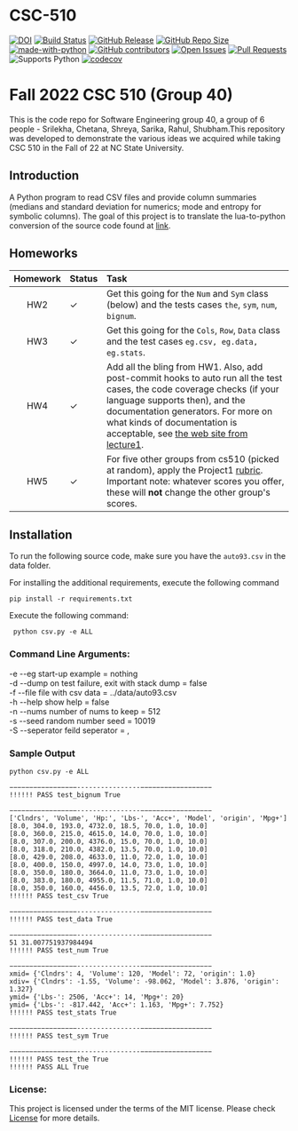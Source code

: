 # CSC-510

[![DOI](https://zenodo.org/badge/529681582.svg)](https://zenodo.org/badge/latestdoi/529681582)
[![Build Status](https://github.com/rahulgautam21/CSC-510/actions/workflows/github-actions-build.yml/badge.svg)](https://github.com/rahulgautam21/CSC-510/actions)
[![GitHub Release](https://img.shields.io/github/release/rahulgautam21/CSC-510.svg)](https://github.com/rahulgautam21/CSC-510/releases)
[![GitHub Repo Size](https://img.shields.io/github/repo-size/rahulgautam21/CSC-510.svg)](https://img.shields.io/github/repo-size/rahulgautam21/CSC-510.svg)
[![made-with-python](https://img.shields.io/badge/Made%20with-Python-1f425f.svg)](https://www.python.org/)
[![GitHub contributors](https://img.shields.io/github/contributors/rahulgautam21/CSC-510)](https://github.com/rahulgautam21/CSC-510/graphs/contributors)
[![Open Issues](https://img.shields.io/github/issues/rahulgautam21/CSC-510)](https://github.com/rahulgautam21/CSC-510/issues)
[![Pull Requests](https://img.shields.io/github/issues-pr/rahulgautam21/CSC-510)](https://github.com/rahulgautam21/CSC-510/pulls)
![Supports Python](https://img.shields.io/pypi/pyversions/pytest)
[![codecov](https://codecov.io/gh/rahulgautam21/CSC-510/branch/main/graph/badge.svg?token=6QCOL7VZ2T)](https://codecov.io/gh/rahulgautam21/CSC-510)

# Fall 2022 CSC 510 (Group 40)
This is the code repo for Software Engineering group 40, a group of 6 people - Srilekha, Chetana, Shreya, Sarika, Rahul, Shubham.This repository was developed to demonstrate the various ideas we acquired while taking CSC 510 in the Fall of 22 at NC State University.

## Introduction
A Python program to read CSV files and provide column summaries (medians and standard deviation for numerics; mode and entropy for symbolic columns). The goal of this project is to translate the lua-to-python conversion of the source code found at [link](https://github.com/txt/se22/blob/main/etc/pdf/csv.pdf).

## Homeworks
|Homework| Status| Task|
|:------:|:------|:------|
|HW2     |&check;|Get this going for the `Num` and `Sym` class (below) and the tests cases `the`, `sym`, `num`, `bignum`.|
|HW3     |&check;|Get this going for the `Cols`, `Row`, `Data` class and the test cases `eg.csv, eg.data, eg.stats`.|
|HW4     |&check;|Add all the bling from HW1. Also, add post-commit hooks to auto run all the test cases, the code coverage checks (if your language supports then), and the documentation generators.  For more on what kinds of documentation is acceptable, see [the web site from lecture1](https://user-images.githubusercontent.com/29195/130997647-d933884e-8e5c-4f0c-a367-6a5d69bb1df1.png).|
|HW5     |&check;|For five other groups from cs510 (picked at random), apply the Project1 [rubric](https://github.com/txt/se22/blob/main/docs/proj1.md#rubric).  Important note: whatever scores you offer, these will **not** change the other group's scores.|

## Installation
To run the following source code, make sure you have the `auto93.csv` in the data folder.

For installing the additional requirements, execute the following command

``` pip install -r requirements.txt ```

Execute the following command:

``` python csv.py -e ALL```

### Command Line Arguments:

-e  --eg        start-up example                      = nothing  
-d  --dump      on test failure, exit with stack dump = false  
-f  --file      file with csv data                    = ../data/auto93.csv  
-h  --help      show help                             = false  
-n  --nums      number of nums to keep                = 512  
-s  --seed      random number seed                    = 10019  
-S  --seperator feild seperator                       = ,  

### Sample Output

``` 
python csv.py -e ALL

−−−−−−−−−−−−−−−−−----------------−−−−−−−−−−−−−−−−−−
!!!!!! PASS test_bignum True

−−−−−−−−−−−−−−−−−----------------−−−−−−−−−−−−−−−−−−
['Clndrs', 'Volume', 'Hp:', 'Lbs-', 'Acc+', 'Model', 'origin', 'Mpg+']
[8.0, 304.0, 193.0, 4732.0, 18.5, 70.0, 1.0, 10.0]
[8.0, 360.0, 215.0, 4615.0, 14.0, 70.0, 1.0, 10.0]
[8.0, 307.0, 200.0, 4376.0, 15.0, 70.0, 1.0, 10.0]
[8.0, 318.0, 210.0, 4382.0, 13.5, 70.0, 1.0, 10.0]
[8.0, 429.0, 208.0, 4633.0, 11.0, 72.0, 1.0, 10.0]
[8.0, 400.0, 150.0, 4997.0, 14.0, 73.0, 1.0, 10.0]
[8.0, 350.0, 180.0, 3664.0, 11.0, 73.0, 1.0, 10.0]
[8.0, 383.0, 180.0, 4955.0, 11.5, 71.0, 1.0, 10.0]
[8.0, 350.0, 160.0, 4456.0, 13.5, 72.0, 1.0, 10.0]
!!!!!! PASS test_csv True

−−−−−−−−−−−−−−−−−----------------−−−−−−−−−−−−−−−−−−
!!!!!! PASS test_data True

−−−−−−−−−−−−−−−−−----------------−−−−−−−−−−−−−−−−−−
51 31.007751937984494
!!!!!! PASS test_num True

−−−−−−−−−−−−−−−−−----------------−−−−−−−−−−−−−−−−−−
xmid= {'Clndrs': 4, 'Volume': 120, 'Model': 72, 'origin': 1.0}
xdiv= {'Clndrs': -1.55, 'Volume': -98.062, 'Model': 3.876, 'origin': 1.327}
ymid= {'Lbs-': 2506, 'Acc+': 14, 'Mpg+': 20}
ymid= {'Lbs-': -817.442, 'Acc+': 1.163, 'Mpg+': 7.752}
!!!!!! PASS test_stats True

−−−−−−−−−−−−−−−−−----------------−−−−−−−−−−−−−−−−−−
!!!!!! PASS test_sym True

−−−−−−−−−−−−−−−−−----------------−−−−−−−−−−−−−−−−−−
!!!!!! PASS test_the True
!!!!!! PASS ALL True
```

### License:
This project is licensed under the terms of the MIT license. Please check [License](https://github.com/rahulgautam21/CSC-510/blob/main/LICENSE) for more details.


